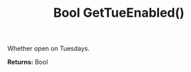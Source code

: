 ﻿---
uid: crmscript_ref_NSChatOpeningHours_GetTueEnabled
title: Bool GetTueEnabled()
intellisense: NSChatOpeningHours.GetTueEnabled
keywords: NSChatOpeningHours, GetTueEnabled
so.topic: reference
---

Whether open on Tuesdays.

**Returns:** Bool


